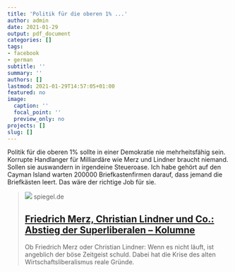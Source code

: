 ```yaml
---
title: 'Politik für die oberen 1% ...'
author: admin
date: 2021-01-29
output: pdf_document
categories: []
tags:
- facebook
- german
subtitle: ''
summary: ''
authors: []
lastmod: 2021-01-29T14:57:05+01:00
featured: no
image:
  caption: ''
  focal_point: ''
  preview_only: no
projects: []
slug: []
---
```

Politik für die oberen 1% sollte in einer Demokratie nie mehrheitsfähig sein. Korrupte Handlanger für Milliardäre wie Merz und Lindner braucht niemand. Sollen sie auswandern in irgendeine Steueroase. Ich habe gehört auf den Cayman Island warten 200000 Briefkastenfirmen darauf, dass jemand die Briefkästen leert. Das wäre der richtige Job für sie.
> [![](https://cdn.prod.www.spiegel.de/images/1f5efd36-d806-4a4c-b399-815aa55098ea_w1280_r1.77_fpx66.55_fpy55.jpg)](https://www.spiegel.de/wirtschaft/soziales/friedrich-merz-christian-lindner-und-co-abstieg-der-super-liberalen-kolumne-a-dc512335-c7d2-44f8-9ee6-465955108410)
> spiegel.de
> ## [Friedrich Merz, Christian Lindner und Co.: Abstieg der Superliberalen – Kolumne](https://www.spiegel.de/wirtschaft/soziales/friedrich-merz-christian-lindner-und-co-abstieg-der-super-liberalen-kolumne-a-dc512335-c7d2-44f8-9ee6-465955108410)
>
>Ob Friedrich Merz oder Christian Lindner: Wenn es nicht läuft, ist angeblich der böse Zeitgeist schuld. Dabei hat die Krise des alten Wirtschaftsliberalismus reale Gründe.

